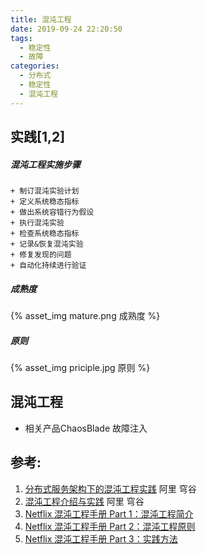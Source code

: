 ```yaml
---
title: 混沌工程
date: 2019-09-24 22:20:50
tags: 
  - 稳定性
  - 故障
categories:
  - 分布式
  - 稳定性
  - 混沌工程
---
```


<p></p>
<!-- more -->

## 实践[1,2]

##### 混沌工程实施步骤
    + 制订混沌实验计划
    + 定义系统稳态指标
    + 做出系统容错行为假设
    + 执行混沌实验
    + 检查系统稳态指标
    + 记录&恢复混沌实验
    + 修复发现的问题
    + 自动化持续进行验证

##### 成熟度
{% asset_img mature.png 成熟度 %} 

##### 原则
{% asset_img priciple.jpg 原则 %}

## 混沌工程
+ 相关产品ChaosBlade
  故障注入

## 参考:
1. [分布式服务架构下的混沌工程实践](https://blog.csdn.net/xxscj/article/details/96840307) 阿里 穹谷
2. [混沌工程介绍与实践](https://github.com/StabilityMan/StabilityGuide/blob/master/docs/prevention/resilience/%E6%B7%B7%E6%B2%8C%E5%B7%A5%E7%A8%8B%E4%BB%8B%E7%BB%8D%E4%B8%8E%E5%AE%9E%E8%B7%B5.md)  阿里 穹谷
3. [Netflix 混沌工程手册 Part 1：混沌工程简介](https://www.infoq.cn/article/jjp0c2bR4*Ulld0wb88r)
4. [Netflix 混沌工程手册 Part 2：混沌工程原则](https://www.infoq.cn/article/AsN34J2T9QDXB0s-t9JN)
5. [Netflix 混沌工程手册 Part 3：实践方法](https://www.infoq.cn/article/M3EktXxYGRYYm*t5vKga)